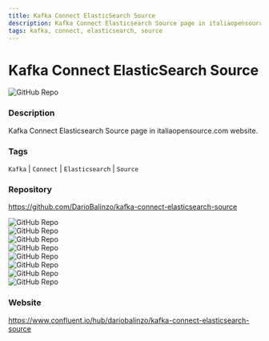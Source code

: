 ```yaml
---
title: Kafka Connect ElasticSearch Source
description: Kafka Connect Elasticsearch Source page in italiaopensource.com website.
tags: kafka, connect, elasticsearch, source
---
```

        

# Kafka Connect ElasticSearch Source

![GitHub Repo](https://img.shields.io/static/v1?label=category&message=opensource&color=green)

### Description

Kafka Connect Elasticsearch Source page in italiaopensource.com website.

### Tags

`Kafka` | `Connect` | `Elasticsearch` | `Source`

### Repository

https://github.com/DarioBalinzo/kafka-connect-elasticsearch-source

![GitHub Repo](https://img.shields.io/github/stars/DarioBalinzo/kafka-connect-elasticsearch-source?style=social)<br />![GitHub Repo](https://img.shields.io/github/forks/DarioBalinzo/kafka-connect-elasticsearch-source?style=social)<br />![GitHub Repo](https://img.shields.io/github/v/tag/DarioBalinzo/kafka-connect-elasticsearch-source?style=social)<br />![GitHub Repo](https://img.shields.io/github/contributors/DarioBalinzo/kafka-connect-elasticsearch-source)<br />![GitHub Repo](https://img.shields.io/github/issues-pr/DarioBalinzo/kafka-connect-elasticsearch-source)<br />![GitHub Repo](https://img.shields.io/github/issues/DarioBalinzo/kafka-connect-elasticsearch-source)<br />![GitHub Repo](https://img.shields.io/github/license/DarioBalinzo/kafka-connect-elasticsearch-source)<br />![GitHub Repo](https://img.shields.io/github/last-commit/DarioBalinzo/kafka-connect-elasticsearch-source)<br />

### Website

https://www.confluent.io/hub/dariobalinzo/kafka-connect-elasticsearch-source